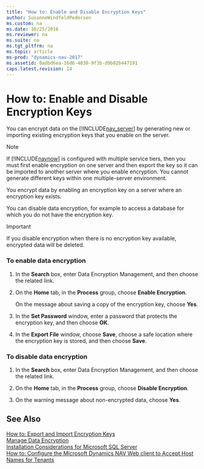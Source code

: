 ```yaml
---
title: "How to: Enable and Disable Encryption Keys"
author: SusanneWindfeldPedersen
ms.custom: na
ms.date: 10/25/2016
ms.reviewer: na
ms.suite: na
ms.tgt_pltfrm: na
ms.topic: article
ms-prod: "dynamics-nav-2017"
ms.assetid: 0adbd6ea-16d6-4030-9f3b-d9b02b447191
caps.latest.revision: 14
---
```

# How to: Enable and Disable Encryption Keys

You can encrypt data on the [!INCLUDE[nav_server](includes/nav_server_md.md)] by generating new or importing existing encryption keys that you enable on the server.  
  
> [!NOTE]  
>  If [!INCLUDE[navnow](includes/navnow_md.md)] is configured with multiple service tiers, then you must first enable encryption on one server and then export the key so it can be imported to another server where you enable encryption. You cannot generate different keys within one multiple\-server environment.  
  
 You encrypt data by enabling an encryption key on a server where an encryption key exists.  
  
 You can disable data encryption, for example to access a database for which you do not have the encryption key.  
  
> [!IMPORTANT]  
>  If you disable encryption when there is no encryption key available, encrypted data will be deleted.  
  
### To enable data encryption  
  
1.  In the **Search** box, enter Data Encryption Management, and then choose the related link.  
  
2.  On the **Home** tab, in the **Process** group, choose **Enable Encryption**.  
  
     On the message about saving a copy of the encryption key, choose **Yes**.  
  
3.  In the **Set Password** window, enter a password that protects the encryption key, and then choose **OK**.  
  
4.  In the **Export File** window, choose **Save**, choose a safe location where the encryption key is stored, and then choose **Save**.  
  
### To disable data encryption  
  
1.  In the **Search** box, enter Data Encryption Management, and then choose the related link.  
  
2.  On the **Home** tab, in the **Process** group, choose **Disable Encryption**.  
  
3.  On the warning message about non-encrypted data, choose **Yes**.  
  
## See Also  
 [How to: Export and Import Encryption Keys](how-to-export-and-import-encryption-keys.md)   
 [Manage Data Encryption](manage-data-encryption.md)   
 [Installation Considerations for Microsoft SQL Server](Installation-Considerations-for-Microsoft-SQL-Server.md)   
 [How to: Configure the Microsoft Dynamics NAV Web client to Accept Host Names for Tenants](How-to--Configure-the-Microsoft-Dynamics-NAV-Web-client-to-Accept-Host-Names-for-Tenants.md)